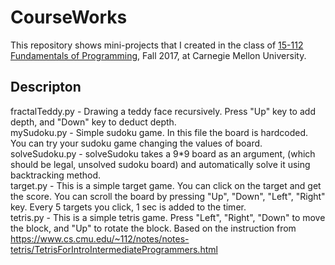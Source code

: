 # CourseWorks

This repository shows mini-projects that I created in the class of [15-112 Fundamentals of Programming](https://www.cs.cmu.edu/~112/), Fall 2017, at Carnegie Mellon University.

## Descripton

fractalTeddy.py - Drawing a teddy face recursively. Press "Up" key to add depth, and "Down" key to deduct depth.  
mySudoku.py - Simple sudoku game. In this file the board is hardcoded. You can try your sudoku game changing the values of board.  
solveSudoku.py - solveSudoku takes a 9*9 board as an argument, (which should be legal, unsolved sudoku board) and automatically solve it using backtracking method.  
target.py - This is a simple target game. You can click on the target and get the score. You can scroll the board by pressing "Up", "Down", "Left", "Right" key. Every 5 targets you click, 1 sec is added to the timer.  
tetris.py - This is a simple tetris game. Press "Left", "Right", "Down" to move the block, and "Up" to rotate the block. Based on the instruction from https://www.cs.cmu.edu/~112/notes/notes-tetris/TetrisForIntroIntermediateProgrammers.html 
